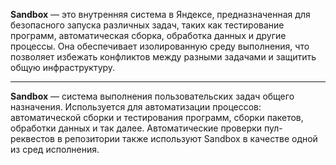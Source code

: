 **Sandbox** — это внутренняя система в Яндексе, предназначенная для безопасного запуска различных задач, таких как тестирование программ, автоматическая сборка, обработка данных и другие процессы. Она обеспечивает изолированную среду выполнения, что позволяет избежать конфликтов между разными задачами и защитить общую инфраструктуру.

---

**Sandbox** — система выполнения пользовательских задач общего назначения. Используется для автоматизации процессов: автоматической сборки и тестирования программ, сборки пакетов, обработки данных и так далее. Автоматические проверки пул-реквестов в репозитории также используют Sandbox в качестве одной из сред исполнения.